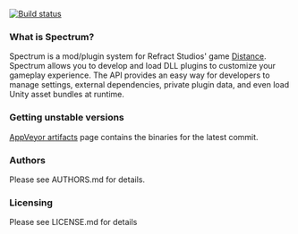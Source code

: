 [![Build status](https://ci.appveyor.com/api/projects/status/5uvu1nmf3js0po7j?svg=true)](https://ci.appveyor.com/project/Ciastex/spectrum)  

### What is Spectrum?
Spectrum is a mod/plugin system for Refract Studios' game 
[Distance](http://survivethedistance.com/).  
Spectrum allows you to develop and load DLL plugins to customize your gameplay experience. The API provides an easy way for developers to manage settings, external dependencies, private plugin data, and even load Unity asset bundles at runtime.

### Getting unstable versions
[AppVeyor artifacts](https://ci.appveyor.com/project/Ciastex/spectrum/build/artifacts) page contains the binaries for the latest commit.

### Authors
Please see AUTHORS.md for details.

### Licensing
Please see LICENSE.md for details
